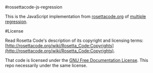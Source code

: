 #rossettacode-js-regression

This is the JavaScript implementation from [rosettacode.org](http://rosettacode.org) of [multiple regression](http://rosettacode.org/wiki/Multiple_regression).

#License

Read Rosetta Code's description of its copyright and licensing terms: [http://rosettacode.org/wiki/Rosetta_Code:Copyrights](http://rosettacode.org/wiki/Rosetta_Code:Copyrights).

That code is licensed under the [GNU Free Documentation License](http://www.gnu.org/copyleft/fdl.html).  This repo necessarily under the same license.

